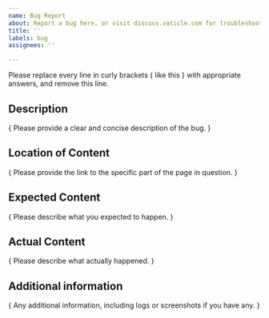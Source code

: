 ```yaml
---
name: Bug Report
about: Report a bug here, or visit discuss.vaticle.com for troubleshooting discussions
title: ''
labels: bug
assignees: ''

---
```


Please replace every line in curly brackets { like this } with appropriate answers, and remove this line.

## Description

{ Please provide a clear and concise description of the bug. }

## Location of Content

{ Please provide the link to the specific part of the page in question. }

## Expected Content

{ Please describe what you expected to happen. }

## Actual Content

{ Please describe what actually happened. }
 
## Additional information

{ Any additional information, including logs or screenshots if you have any. }
